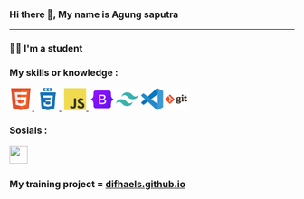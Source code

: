 ### Hi there 👋, My name is Agung saputra

<!--
**difhaels/difhaels** is a ✨ _special_ ✨ repository because its `README.md` (this file) appears on your GitHub profile.
-->
---
### :man_technologist: I'm a student

### My skills or knowledge :
<div>
  <a href="https://www.w3.org/standards/webdesign/htmlcss" target="_blank"><img src="https://github.com/devicons/devicon/blob/master/icons/html5/html5-original.svg" title="HTML5" alt="HTML" width="40" height="40"/>&nbsp;</a>
  <a href="https://www.w3.org/standards/webdesign/htmlcss"><img src="https://github.com/devicons/devicon/blob/master/icons/css3/css3-plain-wordmark.svg"  title="CSS3" alt="CSS" width="40" height="40"/>&nbsp;</a>
  <a href="https://www.javascript.com/" target="_blank"><img src="https://github.com/devicons/devicon/blob/master/icons/javascript/javascript-original.svg" title="JavaScript" alt="JavaScript" width="40" height="40"/>&nbsp;</a>
  <a href="https://getbootstrap.com/docs/5.0/getting-started/introduction/"><img src="https://github.com/devicons/devicon/blob/master/icons/bootstrap/bootstrap-original.svg" title="Bootstarp" **alt="Bootstarp" width="40" height="40"/></a>
  <a href="https://tailwindcss.com/"><img src="https://github.com/devicons/devicon/blob/master/icons/tailwindcss/tailwindcss-plain.svg" title="tailwind" **alt="tailwind" width="40" height="40"/></a>
  <a href="https://code.visualstudio.com/"><img src="https://github.com/devicons/devicon/blob/master/icons/vscode/vscode-original.svg" title="vscode" **alt="vscode" width="40" height="40"/></a>
  <a href="https://git-scm.com/"><img src="https://github.com/devicons/devicon/blob/master/icons/git/git-original-wordmark.svg" title="Git" **alt="Git" width="40" height="40"/>
</div></a>
  

### Sosials :
<div>
  <a href="http://www.instagram.com/difhaels" target="_blank" rel="nofollow"><img src="https://raw.githubusercontent.com/danielcranney/readme-generator/main/public/icons/socials/instagram.svg" width="32" height="32" style="max-width: 100%;"></a>
 </div>
 
 ### My training project = <a href="difhaels.github.io">difhaels.github.io<a/>

